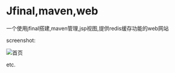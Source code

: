 Jfinal,maven,web
===================

一个使用jfinal搭建,maven管理,jsp视图,提供redis缓存功能的web网站

screenshot:


![首页](/index)


etc.